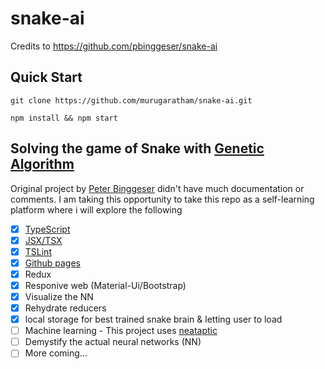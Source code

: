 # snake-ai
Credits to https://github.com/pbinggeser/snake-ai
## Quick Start
`git clone https://github.com/murugaratham/snake-ai.git`

`npm install && npm start`
## Solving the game of Snake with [Genetic Algorithm](https://en.wikipedia.org/wiki/Genetic_algorithm)

Original project by [Peter Binggeser](https://github.com/pbinggeser) didn't have much documentation or comments. I am taking this opportunity to take this repo as a self-learning platform where i will explore the following

- [x] [TypeScript](http://www.typescriptlang.org)
- [x] [JSX/TSX](http://www.typescriptlang.org/docs/handbook/jsx.html)
- [x] [TSLint](https://palantir.github.io/tslint/)
- [x] [Github pages](https://pages.github.com/)
- [x] Redux
- [x] Responive web (Material-Ui/Bootstrap)
- [x] Visualize the NN
- [x] Rehydrate reducers
- [x] local storage for best trained snake brain & letting user to load 
- [ ] Machine learning - This project uses [neataptic](https://github.com/wagenaartje/neataptic)
- [ ] Demystify the actual neural networks (NN)
- [ ] More coming... 

